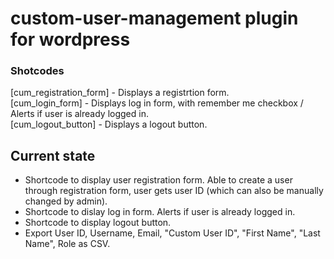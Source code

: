 # custom-user-management plugin for wordpress

### Shotcodes
[cum_registration_form] - Displays a registrtion form. <br/>
[cum_login_form] - Displays log in form, with remember me checkbox / Alerts if user is already logged in. <br/>
[cum_logout_button] - Displays a logout button. <br/>

## Current state
- Shortcode to display user registration form. Able to create a user through registration form, user gets user ID (which can also be manually changed by admin).
- Shortcode to dislay log in form. Alerts if user is already logged in.
- Shortcode to display logout button.
- Export User ID, Username, Email, "Custom User ID", "First Name", "Last Name", Role as CSV.
